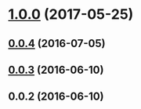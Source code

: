 <a name="1.0.0"></a>
# [1.0.0](https://github.com/cheminfo/pm2-bridge/compare/v0.0.4...v1.0.0) (2017-05-25)



<a name="0.0.4"></a>
## [0.0.4](https://github.com/cheminfo/pm2-bridge/compare/v0.0.3...v0.0.4) (2016-07-05)



<a name="0.0.3"></a>
## [0.0.3](https://github.com/cheminfo/pm2-bridge/compare/v0.0.2...v0.0.3) (2016-06-10)



<a name="0.0.2"></a>
## 0.0.2 (2016-06-10)



